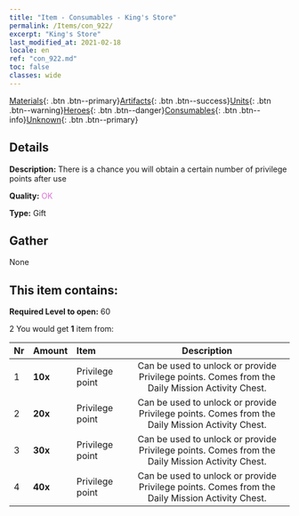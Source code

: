 ```yaml
---
title: "Item - Consumables - King's Store"
permalink: /Items/con_922/
excerpt: "King's Store"
last_modified_at: 2021-02-18
locale: en
ref: "con_922.md"
toc: false
classes: wide
---
```

 [Materials](/Items/){: .btn .btn--primary}[Artifacts](/Items/Artifacts/){: .btn .btn--success}[Units](/Items/Units/){: .btn .btn--warning}[Heroes](/Items/Heroes/){: .btn .btn--danger}[Consumables](/Items/Consumables/){: .btn .btn--info}[Unknown](/Items/Unknown/){: .btn .btn--primary}

## Details
 **Description:** There is a chance you will obtain a certain number of privilege points after use

 **Quality:** <span style="color: #DA70D6">OK</span>

 **Type:** Gift

## Gather

  None

## This item contains:

 **Required Level to open:** 60

 2 You would get **1** item  from:

  | Nr | Amount |     Item    | Description |
  |:---|:-------|:------------|:-----------:|
  | 1 |  **10x** | Privilege point | Can be used to unlock or provide Privilege points. Comes from the Daily Mission Activity Chest.  | 
  | 2 |  **20x** | Privilege point | Can be used to unlock or provide Privilege points. Comes from the Daily Mission Activity Chest.  | 
  | 3 |  **30x** | Privilege point | Can be used to unlock or provide Privilege points. Comes from the Daily Mission Activity Chest.  | 
  | 4 |  **40x** | Privilege point | Can be used to unlock or provide Privilege points. Comes from the Daily Mission Activity Chest.  | 
